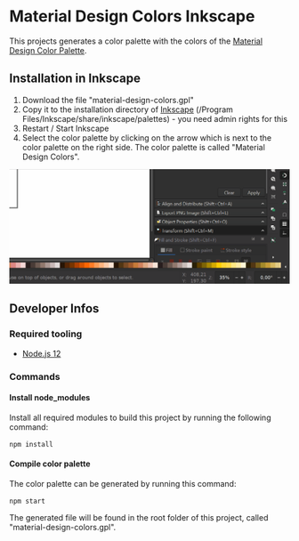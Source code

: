 # Material Design Colors Inkscape

This projects generates a color palette with the colors of the [Material Design Color Palette](https://material.io/design/color/the-color-system.html).

## Installation in Inkscape

1. Download the file "material-design-colors.gpl"
2. Copy it to the installation directory of [Inkscape](https://inkscape.org/) (/Program Files/Inkscape/share/inkscape/palettes) - you need admin rights for this
3. Restart / Start Inkscape
4. Select the color palette by clicking on the arrow which is next to the color palette on the right side. The color palette is called "Material Design Colors".

<img src="https://raw.githubusercontent.com/PKief/material-design-colors-inkscape/main/images/inkscape-change-color-palette.gif" alt="change color palette in inkscape">

## Developer Infos

### Required tooling

- [Node.js 12](https://nodejs.org/en/)

### Commands

#### Install node_modules

Install all required modules to build this project by running the following command:

```
npm install
```

#### Compile color palette

The color palette can be generated by running this command:

```
npm start
```

The generated file will be found in the root folder of this project, called "material-design-colors.gpl".
